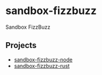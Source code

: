# sandbox-fizzbuzz
Sandbox FizzBuzz

## Projects

- [sandbox-fizzbuzz-node](./sandbox-fizzbuzz-node)
- [sandbox-fizzbuzz-rust](./sandbox-fizzbuzz-rust)
